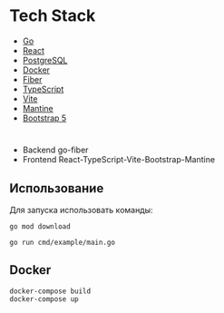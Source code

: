 # Tech Stack
- [Go](https://go.dev)
- [React](https://ru.reactjs.org/)
- [PostgreSQL](https://www.postgresql.org)
- [Docker](https://www.docker.com/)
- [Fiber](https://github.com/gofiber/fiber)
- [TypeScript](https://www.typescriptlang.org/)
- [Vite](https://vitejs.dev/)
- [Mantine](https://mantine.dev/)
- [Bootstrap 5](https://getbootstrap.com/)


#
* Backend go-fiber
* Frontend React-TypeScript-Vite-Bootstrap-Mantine


## Использование 
Для запуска использовать команды:

```go mod download```

```go run cmd/example/main.go```


## Docker
```shell
docker-compose build
docker-compose up
```

